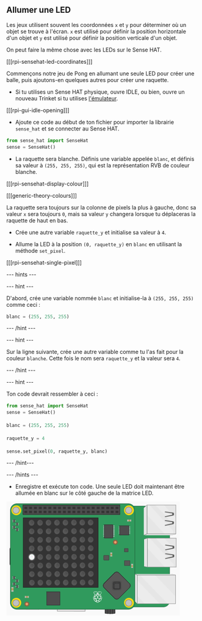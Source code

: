 ## Allumer une LED

Les jeux utilisent souvent les coordonnées `x` et `y` pour déterminer où un objet se trouve à l'écran. `x` est utilisé pour définir la position horizontale d'un objet et `y` est utilisé pour définir la position verticale d'un objet.

On peut faire la même chose avec les LEDs sur le Sense HAT.

[[[rpi-sensehat-led-coordinates]]]

Commençons notre jeu de Pong en allumant une seule LED pour créer une balle, puis ajoutons-en quelques autres pour créer une raquette.

+ Si tu utilises un Sense HAT physique, ouvre IDLE, ou bien, ouvre un nouveau Trinket si tu utilises [l'émulateur](http://trinket.io/sense-hat).

[[[rpi-gui-idle-opening]]]

+ Ajoute ce code au début de ton fichier pour importer la librairie `sense_hat` et se connecter au Sense HAT.

```python
from sense_hat import SenseHat
sense = SenseHat()
```

+ La raquette sera blanche. Définis une variable appelée `blanc`, et définis sa valeur à `(255, 255, 255)`, qui est la représentation RVB de couleur blanche.

[[[rpi-sensehat-display-colour]]]

[[[generic-theory-colours]]]

La raquette sera toujours sur la colonne de pixels la plus à gauche, donc sa valeur `x` sera toujours `0`, mais sa valeur `y` changera lorsque tu déplaceras la raquette de haut en bas.

+ Crée une autre variable `raquette_y` et initialise sa valeur à `4`.

+ Allume la LED à la position `(0, raquette_y)` en `blanc` en utilisant la méthode `set_pixel`.

[[[rpi-sensehat-single-pixel]]]

--- hints ---

--- hint ---

D'abord, crée une variable nommée `blanc` et initialise-la à `(255, 255, 255)` comme ceci :

```python
blanc = (255, 255, 255)
```

--- /hint ---

--- hint ---

Sur la ligne suivante, crée une autre variable comme tu l'as fait pour la couleur `blanche`. Cette fois le nom sera `raquette_y` et la valeur sera `4`.

--- /hint ---

--- hint ---

Ton code devrait ressembler à ceci :

```python
from sense_hat import SenseHat
sense = SenseHat()

blanc = (255, 255, 255)

raquette_y = 4

sense.set_pixel(0, raquette_y, blanc)
```

--- /hint---

--- /hints ---

+ Enregistre et exécute ton code. Une seule LED doit maintenant être allumée en blanc sur le côté gauche de la matrice LED.

![Une seule LED allumée](images/single-led.png)
